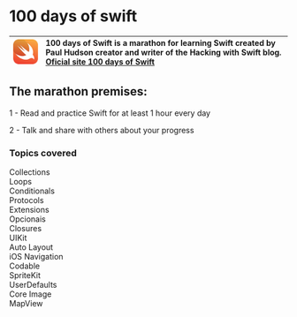 # 100 days of swift 

![Swift logo](Resources/logo.png) | 100 days of Swift is a marathon for learning Swift created by Paul Hudson creator and writer of the Hacking with Swift blog. [**Oficial site 100 days of Swift**](https://www.hackingwithswift.com/100)
:--------- | :------

 ## **The marathon premises:**

1 - Read and practice Swift for at least 1 hour every day

2 - Talk and share with others about your progress

### **Topics covered**

Collections <br>
Loops <br>
Conditionals <br>
Protocols <br>
Extensions <br>
Opcionais <br>
Closures <br>
UIKit <br>
Auto Layout <br>
iOS Navigation <br>
Codable <br>
SpriteKit <br>
UserDefaults <br>
Core Image <br>
MapView <br>






